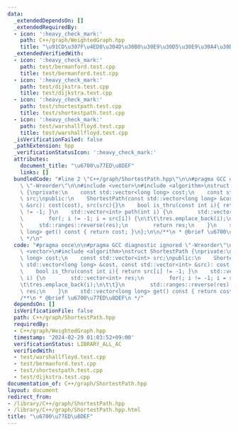 ```yaml
---
data:
  _extendedDependsOn: []
  _extendedRequiredBy:
  - icon: ':heavy_check_mark:'
    path: C++/graph/WeightedGraph.hpp
    title: "\u91CD\u307F\u4ED8\u304D\u30B0\u30E9\u30D5\u30E9\u30A4\u30D6\u30E9\u30EA"
  _extendedVerifiedWith:
  - icon: ':heavy_check_mark:'
    path: test/bermanford.test.cpp
    title: test/bermanford.test.cpp
  - icon: ':heavy_check_mark:'
    path: test/dijkstra.test.cpp
    title: test/dijkstra.test.cpp
  - icon: ':heavy_check_mark:'
    path: test/shortestpath.test.cpp
    title: test/shortestpath.test.cpp
  - icon: ':heavy_check_mark:'
    path: test/warshallfloyd.test.cpp
    title: test/warshallfloyd.test.cpp
  _isVerificationFailed: false
  _pathExtension: hpp
  _verificationStatusIcon: ':heavy_check_mark:'
  attributes:
    document_title: "\u6700\u77ED\u8DEF"
    links: []
  bundledCode: "#line 2 \"C++/graph/ShortestPath.hpp\"\n\n#pragma GCC diagnostic ignored\
    \ \"-Wreorder\"\n\n#include <vector>\n#include <algorithm>\nstruct ShortestPath\
    \ {\nprivate:\n    const std::vector<long long> cost;\n    const std::vector<int>\
    \ src;\npublic:\n    ShortestPath(const std::vector<long long> &cost, const std::vector<int>\
    \ &src): cost(cost), src(src){}\n    bool is_thru(const int i){ return src[i]\
    \ != -1; }\n    std::vector<int> path(int i) {\n        std::vector<int> res;\n\
    \        for(; i != -1; i = src[i]) {\n\t\t\tres.emplace_back(i);\n\t\t}\n   \
    \     std::ranges::reverse(res);\n        return res;\n    }\n    std::vector<long\
    \ long> get() const { return cost; }\n};\n\n/**\n * @brief \u6700\u77ED\u8DEF\n\
    \ */\n"
  code: "#pragma once\n\n#pragma GCC diagnostic ignored \"-Wreorder\"\n\n#include\
    \ <vector>\n#include <algorithm>\nstruct ShortestPath {\nprivate:\n    const std::vector<long\
    \ long> cost;\n    const std::vector<int> src;\npublic:\n    ShortestPath(const\
    \ std::vector<long long> &cost, const std::vector<int> &src): cost(cost), src(src){}\n\
    \    bool is_thru(const int i){ return src[i] != -1; }\n    std::vector<int> path(int\
    \ i) {\n        std::vector<int> res;\n        for(; i != -1; i = src[i]) {\n\t\
    \t\tres.emplace_back(i);\n\t\t}\n        std::ranges::reverse(res);\n        return\
    \ res;\n    }\n    std::vector<long long> get() const { return cost; }\n};\n\n\
    /**\n * @brief \u6700\u77ED\u8DEF\n */"
  dependsOn: []
  isVerificationFile: false
  path: C++/graph/ShortestPath.hpp
  requiredBy:
  - C++/graph/WeightedGraph.hpp
  timestamp: '2024-02-29 01:03:52+09:00'
  verificationStatus: LIBRARY_ALL_AC
  verifiedWith:
  - test/warshallfloyd.test.cpp
  - test/bermanford.test.cpp
  - test/shortestpath.test.cpp
  - test/dijkstra.test.cpp
documentation_of: C++/graph/ShortestPath.hpp
layout: document
redirect_from:
- /library/C++/graph/ShortestPath.hpp
- /library/C++/graph/ShortestPath.hpp.html
title: "\u6700\u77ED\u8DEF"
---
```

